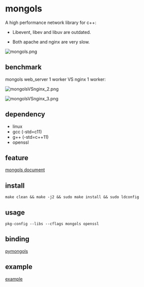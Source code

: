 # mongols

A high performance network library for c++:

  - Libevent, libev and libuv are outdated.

  - Both apache and nginx are very slow.


![mongols.png](https://raw.githubusercontent.com/webcpp/mongols/master/example/html/image/mongols.png)

## benchmark

mongols web_server 1 worker VS nginx 1 worker:

![mongolsVSnginx_2.png](https://raw.githubusercontent.com/webcpp/mongols/master/benchmark/mongolsVSnginx_2.png)

![mongolsVSnginx_3.png](https://raw.githubusercontent.com/webcpp/mongols/master/benchmark/mongolsVSnginx_3.png)

## dependency

- linux
- gcc (-std=c11)
- g++ (-std=c++11)
- openssl


## feature

[mongols document](https://mongols.hi-nginx.com)



## install 

`make clean && make -j2 && sudo make install && sudo ldconfig`

## usage

`pkg-config --libs --cflags mongols openssl`


## binding

[pymongols](https://github.com/webcpp/pymongols)


## example

[example](https://github.com/webcpp/mongols/tree/master/example)




